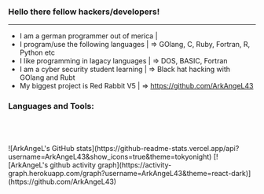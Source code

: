 ### Hello there fellow hackers/developers!

__________________________________________________________________________________________
- I am a german programmer out of merica | <br>
- I program/use the following languages  | => GOlang, C, Ruby, Fortran, R, Python etc <br>
- I like programming in lagacy languages | => DOS, BASIC, Fortran <br>
- I am a cyber security student learning | => Black hat hacking with GOlang and Rubt <br>
- My biggest project is Red Rabbit V5    | => https://github.com/ArkAngeL43 <br>


### Languages and Tools:

<br/>

<br/>
<br/>
![ArkAngeL's GitHub stats](https://github-readme-stats.vercel.app/api?username=ArkAngeL43&show_icons=true&theme=tokyonight)
[![ArkAngeL's github activity graph](https://activity-graph.herokuapp.com/graph?username=ArkAngeL43&theme=react-dark)](https://github.com/ArkAngeL43)



<!--
-   The languages i write in most => Fortran, Golang, Ruby, Perl, C, Python3
-   Newest project                => https://github.com/ArkAngeL43/Red-Rabbit-V4 
-   I’m looking to collaborate on ...
- 🤔 I’m looking for help with ...
- 💬 Ask me about ...
- 📫 How to reach me: ...
- 😄 Pronouns: ...
- ⚡ Fun fact: ...
-->
